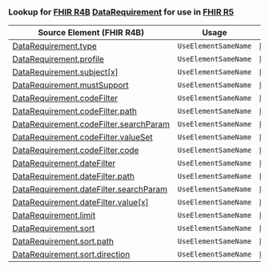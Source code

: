 ### Lookup for [FHIR R4B](https://hl7.org/fhir/R4B/) [DataRequirement](https://hl7.org/fhir/R4B/DataRequirement.html) for use in [FHIR R5](https://hl7.org/fhir/R5/)

| Source Element (FHIR R4B) | Usage | Target |
| -------------- | ----- | ------ |
| [DataRequirement.type](https://hl7.org/fhir/R4B/DataRequirement.html#resource) | `UseElementSameName` | [DataRequirement.type](https://hl7.org/fhir/R5/DataRequirement.html#resource) |
| [DataRequirement.profile](https://hl7.org/fhir/R4B/DataRequirement.html#resource) | `UseElementSameName` | [DataRequirement.profile](https://hl7.org/fhir/R5/DataRequirement.html#resource) |
| [DataRequirement.subject[x]](https://hl7.org/fhir/R4B/DataRequirement.html#resource) | `UseElementSameName` | [DataRequirement.subject[x]](https://hl7.org/fhir/R5/DataRequirement.html#resource) |
| [DataRequirement.mustSupport](https://hl7.org/fhir/R4B/DataRequirement.html#resource) | `UseElementSameName` | [DataRequirement.mustSupport](https://hl7.org/fhir/R5/DataRequirement.html#resource) |
| [DataRequirement.codeFilter](https://hl7.org/fhir/R4B/DataRequirement.html#resource) | `UseElementSameName` | [DataRequirement.codeFilter](https://hl7.org/fhir/R5/DataRequirement.html#resource) |
| [DataRequirement.codeFilter.path](https://hl7.org/fhir/R4B/DataRequirement.html#resource) | `UseElementSameName` | [DataRequirement.codeFilter.path](https://hl7.org/fhir/R5/DataRequirement.html#resource) |
| [DataRequirement.codeFilter.searchParam](https://hl7.org/fhir/R4B/DataRequirement.html#resource) | `UseElementSameName` | [DataRequirement.codeFilter.searchParam](https://hl7.org/fhir/R5/DataRequirement.html#resource) |
| [DataRequirement.codeFilter.valueSet](https://hl7.org/fhir/R4B/DataRequirement.html#resource) | `UseElementSameName` | [DataRequirement.codeFilter.valueSet](https://hl7.org/fhir/R5/DataRequirement.html#resource) |
| [DataRequirement.codeFilter.code](https://hl7.org/fhir/R4B/DataRequirement.html#resource) | `UseElementSameName` | [DataRequirement.codeFilter.code](https://hl7.org/fhir/R5/DataRequirement.html#resource) |
| [DataRequirement.dateFilter](https://hl7.org/fhir/R4B/DataRequirement.html#resource) | `UseElementSameName` | [DataRequirement.dateFilter](https://hl7.org/fhir/R5/DataRequirement.html#resource) |
| [DataRequirement.dateFilter.path](https://hl7.org/fhir/R4B/DataRequirement.html#resource) | `UseElementSameName` | [DataRequirement.dateFilter.path](https://hl7.org/fhir/R5/DataRequirement.html#resource) |
| [DataRequirement.dateFilter.searchParam](https://hl7.org/fhir/R4B/DataRequirement.html#resource) | `UseElementSameName` | [DataRequirement.dateFilter.searchParam](https://hl7.org/fhir/R5/DataRequirement.html#resource) |
| [DataRequirement.dateFilter.value[x]](https://hl7.org/fhir/R4B/DataRequirement.html#resource) | `UseElementSameName` | [DataRequirement.dateFilter.value[x]](https://hl7.org/fhir/R5/DataRequirement.html#resource) |
| [DataRequirement.limit](https://hl7.org/fhir/R4B/DataRequirement.html#resource) | `UseElementSameName` | [DataRequirement.limit](https://hl7.org/fhir/R5/DataRequirement.html#resource) |
| [DataRequirement.sort](https://hl7.org/fhir/R4B/DataRequirement.html#resource) | `UseElementSameName` | [DataRequirement.sort](https://hl7.org/fhir/R5/DataRequirement.html#resource) |
| [DataRequirement.sort.path](https://hl7.org/fhir/R4B/DataRequirement.html#resource) | `UseElementSameName` | [DataRequirement.sort.path](https://hl7.org/fhir/R5/DataRequirement.html#resource) |
| [DataRequirement.sort.direction](https://hl7.org/fhir/R4B/DataRequirement.html#resource) | `UseElementSameName` | [DataRequirement.sort.direction](https://hl7.org/fhir/R5/DataRequirement.html#resource) |

